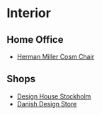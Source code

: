# Interior

## Home Office

- [Herman Miller Cosm Chair](https://www.hermanmiller.com/en_eur/products/seating/office-chairs/cosm-chairs/)

## Shops

- [Design House Stockholm](https://www.designhousestockholm.com/)
- [Danish Design Store](https://www.danishdesignstore.com/)
